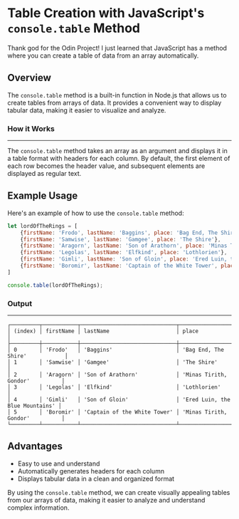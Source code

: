 **Table Creation with JavaScript's `console.table` Method**
===========================================================

Thank god for the Odin Project! I just learned that JavaScript has a method where you can create a table of data from an array
automatically.

**Overview**
------------

The `console.table` method is a built-in function in Node.js that allows us to create tables from arrays of 
data. It provides a convenient way to display tabular data, making it easier to visualize and analyze.

### How it Works
-----------------

The `console.table` method takes an array as an argument and displays it in a table format with headers for 
each column. By default, the first element of each row becomes the header value, and subsequent elements are 
displayed as regular text.

**Example Usage**
----------------

Here's an example of how to use the `console.table` method:

```javascript
let lordOfTheRings = [
    {firstName: 'Frodo', lastName: 'Baggins', place: 'Bag End, The Shire'},
    {firstName: 'Samwise', lastName: 'Gamgee', place: 'The Shire'},
    {firstName: 'Aragorn', lastName: 'Son of Arathorn', place: 'Minas Tirith, Gondor'},
    {firstName: 'Legolas', lastName: 'Elfkind', place: 'Lothlorien'},
    {firstName: 'Gimli', lastName: 'Son of Gloin', place: 'Ered Luin, the Blue Mountains'},
    {firstName: 'Boromir', lastName: 'Captain of the White Tower', place: 'Minas Tirith, Gondor'}
]

console.table(lordOfTheRings);
```

### Output
----------

```
┌─────────┬───────────┬──────────────────────────────┬─────────────────────────────────┐
│ (index) │ firstName │ lastName                     │ place                           │
├─────────┼───────────┼──────────────────────────────┼─────────────────────────────────┤
│ 0       │ 'Frodo'   │ 'Baggins'                    │ 'Bag End, The Shire'            │
│ 1       │ 'Samwise' │ 'Gamgee'                     │ 'The Shire'                     │
│ 2       │ 'Aragorn' │ 'Son of Arathorn'            │ 'Minas Tirith, Gondor'          │
│ 3       │ 'Legolas' │ 'Elfkind'                    │ 'Lothlorien'                    │
│ 4       │ 'Gimli'   │ 'Son of Gloin'               │ 'Ered Luin, the Blue Mountains' │
│ 5       │ 'Boromir' │ 'Captain of the White Tower' │ 'Minas Tirith, Gondor'          │
└─────────┴───────────┴──────────────────────────────┴─────────────────────────────────┘
```

**Advantages**
-------------

*   Easy to use and understand
*   Automatically generates headers for each column
*   Displays tabular data in a clean and organized format

By using the `console.table` method, we can create visually appealing tables from our arrays of data, making it 
easier to analyze and understand complex information.